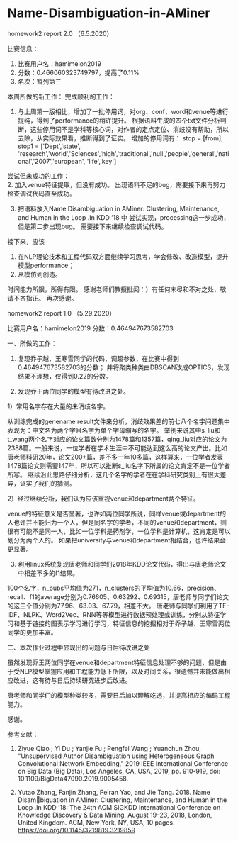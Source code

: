 # Name-Disambiguation-in-AMiner

homework2 report 2.0 （6.5.2020）

比赛信息：
1. 比赛用户名：hamimelon2019 
2. 分数：0.466060323749797，提高了0.11% 
3. 名次：暂列第三

本周所做的新工作：
完成顺利的工作：
1. 与上周第一版相比，增加了一批停用词，对org、conf、word和venue等进行提纯，得到了performance的稍许提升。
   根据语料生成的四个txt文件分析判断，这些停用词不是学科等核心词，对作者的定点定位、消歧没有帮助，所以去除，从实际效果看，推断得到了证实。
   增加的停用词有：
       stop = [from];
       stop1 = ['Dept','state',
                 'research','world','Sciences','high','traditional','null','people','general','national','2007','european',
                 'life','key']
                 
尝试但未成功的工作：                 
2. 加入venue特征提取，但没有成功。
出现语料不足的bug，需要接下来再努力检查调试代码直至成功。

3. 把语料放入Name Disambiguation in AMiner: Clustering, Maintenance, and Human in the Loop .In KDD ’18 中 尝试实现，processing这一步成功，但是第二步出现bug。
需要接下来继续检查调试代码。

接下来，应该
1. 在NLP理论技术和工程代码双方面继续学习思考，学会修改、改造模型，提升模型performance；
2. 从模仿到创造。

时间能力所限，所得有限。
感谢老师们教授批阅：）有任何未尽和不对之处，敬请不吝指正。
再次感谢。
   
   



homework2 report 1.0 （5.29.2020）

比赛用户名：hamimelon2019 分数：0.464947673582703

一、所做的工作：
1. 复现乔子越、王寒雪同学的代码，调超参数，在比赛中得到0.464947673582703的分数；
并将聚类种类由DBSCAN改成OPTICS，发现结果不理想，仅得到0.22的分数。

2. 发现乔王两位同学的模型有待改进之处。

1）常用名字存在大量的未消歧名字。

从训练完成的genename result文件来分析，消歧效果差的前七八个名字问题集中表现为：中文名为两个字且名字为单个字母缩写的名字。
举例来说其中s_liu和t_wang两个名字对应的论文篇数分别为1478篇和1357篇，qing_liu对应的论文为2388篇。一般来说，一位学者在学术生涯中不可能达到这么高的论文产出。比如唐老师科研20年，论文200+篇，差不多一年10多篇，这样算来，一位学者发表1478篇论文则需要147年，所以可以推断s_liu名字下所属的论文肯定不是一位学者所写。
继续沿此思路仔细分析，这几个名字的学者在在学科研究类别上有很大差异，证实了我们的猜测。

2）经过继续分析，我们认为应该重视venue和department两个特征。

venue的特征意义是否显著，也许如两位同学所说，同样venue或department的人也许并不能归为一个人，但是同名字的学者，不同的venue和department，则很有可能不是同一人，比如一位学科是药剂学，一位学科是计算机，这肯定是可以划分为两个人的。
如果把university与venue和department相结合，也许结果会更显著。

3. 利用linux系统复现唐老师和同学们2018年KDD论文代码，得出与唐老师论文中相差不多的f1结果。 

100个名字，n_pubs平均值为271，n_clusters的平均值为10.66，precision、recall、f1的average分别为0.76605、0.63292、0.69315，唐老师与同学们论文的这三个值分别为77.96、63.03、67.79，相差不大。
唐老师与同学们利用了TF-IDF、NLPK、Word2Vec、RNN等等模型进行数据预处理或训练，分别从特征学习和基于链接的图表示学习进行学习，特征信息的挖掘相对于乔子越、王寒雪两位同学的更加丰富。

二、本次作业过程中显现出的问题与日后待改进之处

虽然发现乔王两位同学在venue和department特征信息处理不够的问题，但是由于受NLP模型掌握应用和工程能力低下所限，以及时间关系，很遗憾并未能做出相应改进，这有待与日后持续研究进步后改进。

唐老师和同学们的模型种类较多，需要日后加以理解吃透，并提高相应的编码工程能力。

感谢。


参考文献：
1. Ziyue Qiao ; Yi Du ; Yanjie Fu ; Pengfei Wang ; Yuanchun Zhou, "Unsupervised Author Disambiguation using Heterogeneous Graph Convolutional Network Embedding," 2019 IEEE International Conference on Big Data (Big Data), Los Angeles, CA, USA, 2019, pp. 910-919, doi: 10.1109/BigData47090.2019.9005458.

2. Yutao Zhang, Fanjin Zhang, Peiran Yao, and Jie Tang. 2018. Name Disambiguation in AMiner: Clustering, Maintenance, and Human in the Loop .In KDD ’18: The 24th ACM SIGKDD International Conference on Knowledge Discovery & Data Mining, August 19–23, 2018, London, United Kingdom. ACM, New York, NY, USA, 10 pages. https://doi.org/10.1145/3219819.3219859


